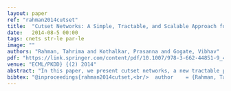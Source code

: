 ```yaml
---
layout: paper
ref: "rahman2014cutset"
title:  "Cutset Networks: A Simple, Tractable, and Scalable Approach for Improving the Accuracy of Chow-Liu Trees"
date:   2014-08-5 00:00
tags: cnets str-le par-le
image: ""
authors: "Rahman, Tahrima and Kothalkar, Prasanna and Gogate, Vibhav"
pdf: "https://link.springer.com/content/pdf/10.1007/978-3-662-44851-9_40.pdf"
venue: "ECML/PKDD} {(2) 2014"
abstract: "In this paper, we present cutset networks, a new tractable probabilistic model for representing multi-dimensional discrete distributions. Cutset networks are rooted OR search trees, in which each OR node represents conditioning of a variable in the model, with tree Bayesian networks (Chow-Liu trees) at the leaves. From an inference point of view, cutset networks model the mechanics of Pearl’s cutset conditioning algorithm, a popular exact inference method for probabilistic graphical models. We present efficient algorithms, which leverage and adopt vast amount of research on decision tree induction for learning cutset networks from data. We also present an expectation-maximization (EM) algorithm for learning mixtures of cutset networks. Our experiments on a wide variety of benchmark datasets clearly demonstrate that compared to approaches for learning other tractable models such as thin-junction trees, latent tree models, arithmetic circuits and sum-product networks, our approach is significantly more scalable, and provides similar or better accuracy."
bibtex: "@inproceedings{rahman2014cutset,<br/>  author    = {Rahman, Tahrima and Kothalkar, Prasanna and Gogate, Vibhav},<br/>  title     = {Cutset Networks: {A} Simple, Tractable, and Scalable Approach for<br/>               Improving the Accuracy of Chow-Liu Trees},<br/>  booktitle = {{ECML/PKDD} {(2)}},<br/>  series    = {Lecture Notes in Computer Science},<br/>  volume    = {8725},<br/>  pages     = {630--645},<br/>  publisher = {Springer},<br/>  year      = {2014}<br/>}"
---
```

